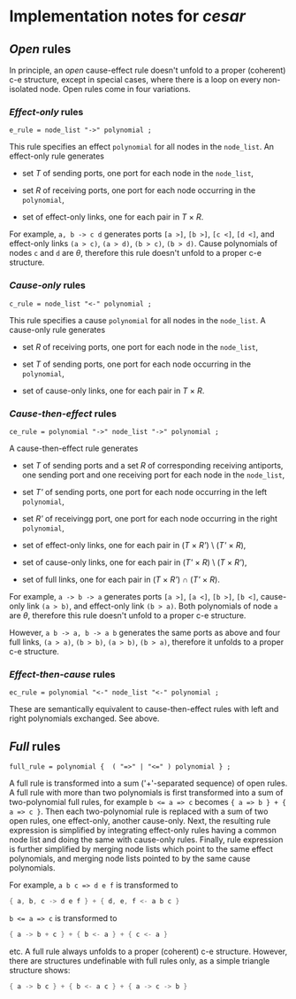 Implementation notes for _cesar_
================================

## _Open_ rules

In principle, an _open_ cause-effect rule doesn't unfold to a proper
(coherent) c-e structure, except in special cases, where there is a
loop on every non-isolated node.  Open rules come in four variations.

### _Effect-only_ rules

```ebnf
e_rule = node_list "->" polynomial ;
```

This rule specifies an effect `polynomial` for all nodes in the
`node_list`.  An effect-only rule generates

  - set _T_ of sending ports, one port for each node in the
    `node_list`,

  - set _R_ of receiving ports, one port for each node occurring in
    the `polynomial`,

  - set of effect-only links, one for each pair in _T_ &times; _R_.

For example, `a, b -> c d` generates ports `[a >]`, `[b >]`, `[c <]`,
`[d <]`, and effect-only links `(a > c)`, `(a > d)`, `(b > c)`, `(b >
d)`.  Cause polynomials of nodes `c` and `d` are _&theta;_, therefore
this rule doesn't unfold to a proper c-e structure.

### _Cause-only_ rules

```ebnf
c_rule = node_list "<-" polynomial ;
```

This rule specifies a cause `polynomial` for all nodes in the
`node_list`.  A cause-only rule generates

  - set _R_ of receiving ports, one port for each node in the
    `node_list`,

  - set _T_ of sending ports, one port for each node occurring in the
    `polynomial`,

  - set of cause-only links, one for each pair in _T_ &times; _R_.

### _Cause-then-effect_ rules

```ebnf
ce_rule = polynomial "->" node_list "->" polynomial ;
```

A cause-then-effect rule generates

  - set _T_ of sending ports and a set _R_ of corresponding receiving
    antiports, one sending port and one receiving port for each node
    in the `node_list`,

  - set _T'_ of sending ports, one port for each node occurring in the
    left `polynomial`,

  - set _R'_ of receivingg port, one port for each node occurring in
    the right `polynomial`,

  - set of effect-only links, one for each pair in (_T_ &times; _R'_) \\
    (_T'_ &times; _R_),

  - set of cause-only links, one for each pair in (_T'_ &times; _R_)
    \\ (_T_ &times; _R'_),

  - set of full links, one for each pair in (_T_ &times; _R'_) &cap;
    (_T'_ &times; _R_).

For example, `a -> b -> a` generates ports `[a >]`, `[a <]`, `[b >]`,
`[b <]`, cause-only link `(a > b)`, and effect-only link `(b > a)`.
Both polynomials of node `a` are _&theta;_, therefore this rule
doesn't unfold to a proper c-e structure.

However, `a b -> a, b -> a b` generates the same ports as above and
four full links, `(a > a)`, `(b > b)`, `(a > b)`, `(b > a)`, therefore
it unfolds to a proper c-e structure.

### _Effect-then-cause_ rules

```ebnf
ec_rule = polynomial "<-" node_list "<-" polynomial ;
```

These are semantically equivalent to cause-then-effect rules with left
and right polynomials exchanged.  See above.

## _Full_ rules

```ebnf
full_rule = polynomial {  ( "=>" | "<=" ) polynomial } ;
```

A full rule is transformed into a sum ('+'-separated sequence) of open
rules.  A full rule with more than two polynomials is first
transformed into a sum of two-polynomial full rules, for example `b <=
a => c` becomes `{ a => b } + { a => c }`.  Then each two-polynomial
rule is replaced with a sum of two open rules, one effect-only,
another cause-only.  Next, the resulting rule expression is simplified
by integrating effect-only rules having a common node list and doing
the same with cause-only rules.  Finally, rule expression is further
simplified by merging node lists which point to the same effect
polynomials, and merging node lists pointed to by the same cause
polynomials.

For example, `a b c => d e f` is transformed to

```rust
{ a, b, c -> d e f } + { d, e, f <- a b c }
```

`b <= a => c` is transformed to

```rust
{ a -> b + c } + { b <- a } + { c <- a }
```

etc.  A full rule always unfolds to a proper (coherent) c-e structure.
However, there are structures undefinable with full rules only, as a
simple triangle structure shows:

```rust
{ a -> b c } + { b <- a c } + { a -> c -> b }
```
